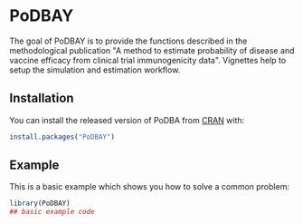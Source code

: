 
<!-- README.md is generated from README.Rmd. Please edit that file -->

# PoDBAY

<!-- badges: start -->

<!-- badges: end -->

The goal of PoDBAY is to provide the functions described in the methodological publication "A method to estimate probability of disease and vaccine efficacy from clinical trial immunogenicity data". Vignettes help to setup the simulation and estimation workflow.

## Installation

You can install the released version of PoDBA from
[CRAN](https://CRAN.R-project.org) with:

``` r
install.packages("PoDBAY")
```

## Example

This is a basic example which shows you how to solve a common problem:

``` r
library(PoDBAY)
## basic example code
```
